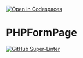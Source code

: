 [![Open in Codespaces](https://classroom.github.com/assets/launch-codespace-f4981d0f882b2a3f0472912d15f9806d57e124e0fc890972558857b51b24a6f9.svg)](https://classroom.github.com/open-in-codespaces?assignment_repo_id=10237918)
# PHPFormPage

[![GitHub Super-Linter](https://github.com/SHH-ICS/php-form-handler-danielkean5/workflows/Lint%20Code%20Base/badge.svg)](https://github.com/marketplace/actions/super-linter)
